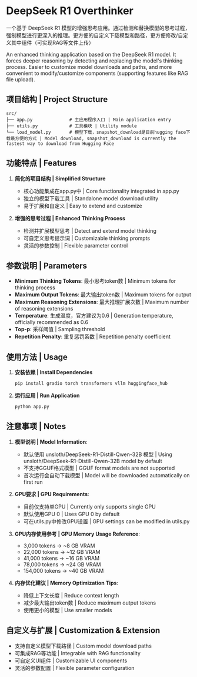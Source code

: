 # DeepSeek R1 Overthinker

一个基于 DeepSeek R1 模型的增强思考应用。通过检测和替换模型的思考过程，强制模型进行更深入的推理。更方便的自定义下载模型和路径，更方便修改/自定义其中组件（可实现RAG等文件上传）

An enhanced thinking application based on the DeepSeek R1 model. It forces deeper reasoning by detecting and replacing the model's thinking process. Easier to customize model downloads and paths, and more convenient to modify/customize components (supporting features like RAG file upload).

## 项目结构 | Project Structure

```
src/
├── app.py              # 主应用程序入口 | Main application entry
├── utils.py            # 工具模块 | Utility module
└── load_model.py       # 模型下载，snapshot_download是目前hugging face下载最方便的方式 | Model download, snapshot_download is currently the fastest way to download from Hugging Face
```

## 功能特点 | Features

1. **简化的项目结构 | Simplified Structure**
   - 核心功能集成在app.py中 | Core functionality integrated in app.py
   - 独立的模型下载工具 | Standalone model download utility
   - 易于扩展和自定义 | Easy to extend and customize

2. **增强的思考过程 | Enhanced Thinking Process**
   - 检测并扩展模型思考 | Detect and extend model thinking
   - 可自定义思考提示词 | Customizable thinking prompts
   - 灵活的参数控制 | Flexible parameter control

## 参数说明 | Parameters

- **Minimum Thinking Tokens**: 最小思考token数 | Minimum tokens for thinking process
- **Maximum Output Tokens**: 最大输出token数 | Maximum tokens for output
- **Maximum Reasoning Extensions**: 最大推理扩展次数 | Maximum number of reasoning extensions
- **Temperature**: 生成温度，官方建议为0.6 | Generation temperature, officially recommended as 0.6
- **Top-p**: 采样阈值 | Sampling threshold
- **Repetition Penalty**: 重复惩罚系数 | Repetition penalty coefficient

## 使用方法 | Usage

1. **安装依赖 | Install Dependencies**
   ```bash
   pip install gradio torch transformers vllm huggingface_hub
   ```

2. **运行应用 | Run Application**
   ```bash
   python app.py
   ```

## 注意事项 | Notes

1. **模型说明 | Model Information**:
   - 默认使用 unsloth/DeepSeek-R1-Distill-Qwen-32B 模型 | Using unsloth/DeepSeek-R1-Distill-Qwen-32B model by default
   - 不支持GGUF格式模型 | GGUF format models are not supported
   - 首次运行会自动下载模型 | Model will be downloaded automatically on first run

2. **GPU要求 | GPU Requirements**:
   - 目前仅支持单GPU | Currently only supports single GPU
   - 默认使用GPU 0 | Uses GPU 0 by default
   - 可在utils.py中修改GPU设置 | GPU settings can be modified in utils.py

3. **GPU内存使用参考 | GPU Memory Usage Reference**:
   - 3,000 tokens → ~8 GB VRAM
   - 22,000 tokens → ~12 GB VRAM
   - 41,000 tokens → ~16 GB VRAM
   - 78,000 tokens → ~24 GB VRAM
   - 154,000 tokens → ~40 GB VRAM

4. **内存优化建议 | Memory Optimization Tips**:
   - 降低上下文长度 | Reduce context length
   - 减少最大输出token数 | Reduce maximum output tokens
   - 使用更小的模型 | Use smaller models

## 自定义与扩展 | Customization & Extension

- 支持自定义模型下载路径 | Custom model download paths
- 可集成RAG等功能 | Integrable with RAG functionality
- 可自定义UI组件 | Customizable UI components
- 灵活的参数配置 | Flexible parameter configuration
